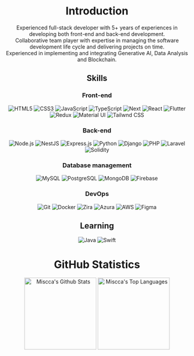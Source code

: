<div align="center">
  <h1 align="center">Introduction</h1>

  Experienced full-stack developer with 5+ years of experiences in developing both front-end and back-end development. 
  <br>
  Collaborative team player with expertise in managing the software development life cycle and delivering projects on time.
  <br>
  Experienced in implementing and integrating Generative AI, Data Analysis and Blockchain.
<br>
</div>


<h2 align="center">Skills</h2>

<div align="center">
  <h3 align="center">Front-end</h3>
  <img
    src="https://img.shields.io/badge/HTML5-E34F26?style=for-the-badge&logo=html5&logoColor=white"
    alt="HTML5"
  />
  <img
    src="https://img.shields.io/badge/CSS3-1572B6?style=for-the-badge&logo=css3&logoColor=white"
    alt="CSS3"
  />
  <img
    src="https://img.shields.io/badge/JavaScript-F7DF1E?style=for-the-badge&logo=javascript&logoColor=black"
    alt="JavaScript"
  />
  <img
    src="https://img.shields.io/badge/TypeScript-007ACC?style=for-the-badge&logo=typescript&logoColor=white"
    alt="TypeScript"
  />
  <img
    src="https://img.shields.io/badge/Next-black?style=for-the-badge&logo=next.js&logoColor=white"
    alt="Next"
  />
  <img
    src="https://img.shields.io/badge/React-20232A?style=for-the-badge&logo=react&logoColor=61DAFB"
    alt="React"
  />
  <img
    src="https://img.shields.io/badge/Flutter-02569B?&style=for-the-badge&logo=flutter&logoColor=white"
    alt="Flutter"
  />
  <img
    src="https://img.shields.io/badge/Redux-593D88?style=for-the-badge&logo=redux&logoColor=white"
    alt="Redux"
  />
  <img
    src="https://img.shields.io/badge/Material--UI-0081CB?style=for-the-badge&logo=material-ui&logoColor=white"
    alt="Material UI"
  />
  <img
    src="https://img.shields.io/badge/Tailwnd%20CSS-06B6D4?style=for-the-badge&logo=tailwindcss&logoColor=black"
    alt="Tailwnd CSS"
  />
</div>

<div align="center">
  <h3 align="center">Back-end</h3>
  <img
    src="https://img.shields.io/badge/Node.js-5FA04E?style=for-the-badge&logo=node.js&logoColor=white"
    alt="Node.js"
  />
  <img
    src="https://img.shields.io/badge/NestJS-E0234E?style=for-the-badge&logo=nestjs&logoColor=white"
    alt="NestJS"
  />
  <img
    src="https://img.shields.io/badge/Express.js-404D59?style=for-the-badge&logo=express&logoColor=white"
    alt="Express.js"
  />
  <img
    src="https://img.shields.io/badge/Python-3776AB?style=for-the-badge&logo=python&logoColor=white"
    alt="Python"
  />
  <img
    src="https://img.shields.io/badge/Django-092E20?style=for-the-badge&logo=django&logoColor=white"
    alt="Django"
  />
  <img
    src="https://img.shields.io/badge/PHP-777BB4?style=for-the-badge&logo=php&logoColor=white"
    alt="PHP"
  />
  <img
    src="https://img.shields.io/badge/Laravel-777BB4?style=for-the-badge&logo=laravel&logoColor=white"
    alt="Laravel"
  />
  <img
    src="https://img.shields.io/badge/Solidity-363636?style=for-the-badge&logo=solidity&logoColor=white"
    alt="Solidity"
  />
</div>

<div align="center">
  <h3 align="center">Database management</h3>
  <img
    src="https://img.shields.io/badge/MySQL-4479A1?style=for-the-badge&logo=mysql&logoColor=white"
    alt="MySQL"
  />
  <img
    src="https://img.shields.io/badge/PostgreSQL-4169E1?style=for-the-badge&logo=postgresql&logoColor=white"
    alt="PostgreSQL"
  />
  <img
    src="https://img.shields.io/badge/MongoDB-47A248?style=for-the-badge&logo=mongodb&logoColor=white"
    alt="MongoDB"
  />
  <img
    src="https://img.shields.io/badge/Firebase-FFCA28?style=for-the-badge&logo=firebase&logoColor=white"
    alt="Firebase"
  />
</div>

<div align="center">
  <h3 align="center">DevOps</h3>
  <img
    src="https://img.shields.io/badge/GIT-F05032?style=for-the-badge&logo=git&logoColor=white"
    alt="Git"
  />
  <img
    src="https://img.shields.io/badge/docker-%230db7ed.svg?style=for-the-badge&logo=docker&logoColor=white"
    alt="Docker"
  />
  <img
    src="https://img.shields.io/badge/Zira-0052CC?style=for-the-badge&logo=jira&logoColor=white"
    alt="Zira"
  />
  <img
    src="https://img.shields.io/badge/Azura-000000?style=for-the-badge&logo=acura&logoColor=white"
    alt="Azura"
  />
  <img
    src="https://img.shields.io/badge/AWS-232F3E?style=for-the-badge&logo=acura&logoColor=white"
    alt="AWS"
  />
  <img
    src="https://img.shields.io/badge/Figma-F24E1E?style=for-the-badge&logo=figma&logoColor=white"
    alt="Figma"
  />
</div>

<h2 align="center">Learning</h2>

<div align="center">
  <img
    src="https://img.shields.io/badge/Java-F7DF1E?style=for-the-badge&logo=openjdk&logoColor=white"
    alt="Java"
  />
  <img
    src="https://img.shields.io/badge/Swift-F05138?&style=for-the-badge&logo=swift&logoColor=white"
    alt="Swift"
  />
</div>

<h1 align="center">GitHub Statistics</h1>

<div align="center">
  
  <p align="center">
    <img alt="Miscca's Github Stats" src="https://denvercoder1-github-readme-stats.vercel.app/api/?username=mi-ann0613&show_icons=true&include_all_commits=true&count_private=true&theme=react&hide_border=true&bg_color=1F222E&title_color=F85D7F&icon_color=F8D866" height="192px"/>
    <img alt="Miscca's Top Languages" src="https://denvercoder1-github-readme-stats.vercel.app/api/top-langs/?username=mi-ann0613&langs_count=8&layout=compact&theme=react&hide_border=true&bg_color=1F222E&title_color=F85D7F&icon_color=F8D866&hide=Jupyter%20Notebook,Roff" height="192px"/>
  </p>

  <br/>
  
  <!--<img alt="Activity Graph" src="https://github-readme-activity-graph.vercel.app/graph/?username=mi-ann0613&bg_color=1F222E&color=F8D866&line=F85D7F&point=FFFFFF&hide_border=true" /></a>-->
  
    
  <br>
  <br>
</div>

<br>
<br>

<!--
<p align="center">
  <img title="🔥 Get streak stats for your profile at git.io/streak-stats" alt="Bear Miscca's streak" src="https://streak-stats.demolab.com/?user=UnityDev2104627&theme=monokai-metallian&hide_border=true"/>
</p>

Here are some ideas to get you started:

- 🔭 I’m currently working on ...
- 🌱 I’m currently learning ...
- 👯 I’m looking to collaborate on ...
- 🤔 I’m looking for help with ...
- 💬 Ask me about ...
- 📫 How to reach me: ...
- 😄 Pronouns: ...
- ⚡ Fun fact: ...
-->
